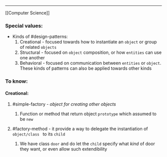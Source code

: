 ***
[[Computer Science]]
### Special values:

- Kinds of #design-patterns:
	1. Creational - focused towards how to instantiate an `object` or group of related `objects`
	2. Structural - focused on `object` composition, or how `entities` can use one another 
	3. Behavioral - focused on communication between `entities` or `object`. These kinds of patterns can also be applied towards other kinds

### To know:

#### Creational:
1. #simple-factory - *object for creating other objects*
	1. Function or method that return object `prototype` which assumed to be `new`

2. #factory-method - it provide a way to delegate the instantiation of `object/class ` to its `child`
	1. We have class `door` and do let the `child` specify what *kind* of door they want, or even allow such extendibility 